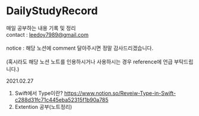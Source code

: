# DailyStudyRecord
매일 공부하는 내용 기록 및 정리
  <br>contact : leedoy7989@gmail.com </br>
  <br>notice : 해당 노션에 comment 달아주시면 정말 감사드리겠습니다. </br>
  <br>(혹시라도 해당 노션 노트를 인용하시거나 사용하시는 경우 reference에 언급 부탁드립니다.) </br>


2021.02.27
1. Swift에서 Type이란? https://www.notion.so/Reveiw-Type-in-Swift-c288d31fc71c445eba52315f1b90a785
2. Extention 공부(노트정리)

